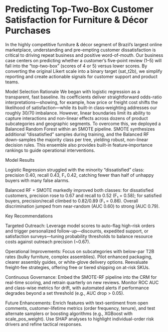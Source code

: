 # Predicting Top-Two-Box Customer Satisfaction for Furniture & Décor Purchases

In the highly competitive furniture & décor segment of Brazil’s largest online marketplace, understanding and pre-empting customer dissatisfaction is critical to driving repeat business and positive word-of-mouth. Our business case centers on predicting whether a customer’s five-point review (1–5) will fall into the “top-two-box” (scores of 4 or 5) versus lower scores. By converting the original Likert scale into a binary target (sat_t2b), we simplify reporting and create actionable signals for customer support and product teams.

Model Selection Rationale
We began with logistic regression as a transparent, fast baseline. Its coefficients deliver straightforward odds-ratio interpretations—showing, for example, how price or freight cost shifts the likelihood of satisfaction—while its built-in class‐weighting addresses our roughly 30/70 imbalance. However, linear boundaries limit its ability to capture interactions and non-linear effects across dozens of product subcategories and geographic segments.
To overcome this, we deployed a Balanced Random Forest within an SMOTE pipeline. SMOTE synthesizes additional “dissatisfied” samples during training, and the Balanced RF down-samples the majority class per tree, yielding robust, non-linear decision rules. This ensemble also provides built-in feature‐importance rankings to guide operational interventions.

Model Results

Logistic Regression struggled with the minority “dissatisfied” class: precision 0.40, recall 0.43, F₁ 0.42, catching fewer than half of unhappy buyers with many false alarms.

Balanced RF + SMOTE markedly improved both classes: for dissatisfied customers, precision rose to 0.67 and recall to 0.52 (F₁ = 0.58); for satisfied buyers, precision/recall climbed to 0.82/0.89 (F₁ = 0.86). Overall discrimination jumped from near-random (AUC 0.60) to strong (AUC 0.79).

Key Recommendations

Targeted Outreach: Leverage model scores to auto-flag high-risk orders and trigger personalized follow-up—discounts, expedited support, or satisfaction surveys—tuning probability thresholds to balance resource costs against outreach precision (~0.67).

Operational Improvements: Focus on subcategories with below-par T2B rates (bulky furniture, complex assemblies). Pilot enhanced packaging, clearer assembly guides, or white-glove delivery options. Reevaluate freight-fee strategies, offering free or tiered shipping on at-risk SKUs.

Continuous Governance: Embed the SMOTE-RF pipeline into the CRM for real-time scoring, and retrain quarterly on new reviews. Monitor ROC AUC and class-wise metrics for drift, with automated alerts if performance degrades beyond a set threshold (e.g., AUC drop > 0.05).

Future Enhancements: Enrich features with text-sentiment from open comments, customer-lifetime metrics (order frequency, tenure), and test alternate samplers or boosting algorithms (e.g., XGBoost with scale_pos_weight). Use SHAP analyses to highlight individual-order risk drivers and refine tactical responses.
